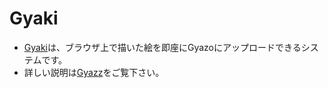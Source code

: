Gyaki
=========

* [Gyaki](http://Gyaki.com/)は、ブラウザ上で描いた絵を即座にGyazoにアップロードできるシステムです。
* 詳しい説明は[Gyazz](http://Gyazz.com/Gyaki/Index "Gyakiページ")をご覧下さい。



